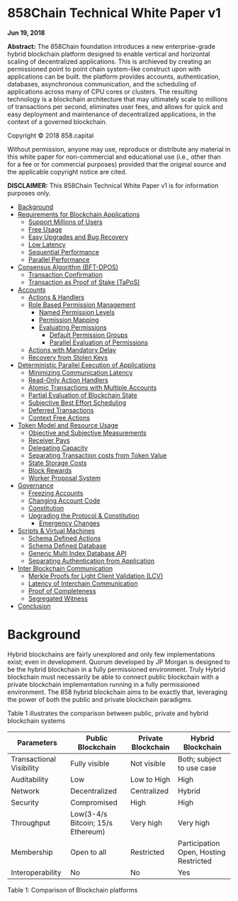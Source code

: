 # 858Chain Technical White Paper v1

**Jun 19, 2018**

**Abstract:** The 858Chain foundation introduces a new enterprise-grade hybrid blockchain platform designed to enable vertical and horizontal scaling of decentralized applications. This is archieved by creating an permissioned point to point chain system-like construct upon with applications can be built. the platform provides accounts, authentication, databases, asynchronous communication, and the scheduling of applications across many of CPU cores or clusters. The resulting technology is a blockchain architecture that may ultimately scale to millions of transactions per second, eliminates user fees, and allows for quick and easy deployment and maintenance of decentralized applications, in the context of a governed blockchain.

Copyright © 2018 858.capital 

Without permission, anyone may use, reproduce or distribute any material in this white paper for non-commercial and educational use (i.e., other than for a fee or for commercial purposes) provided that the original source and the applicable copyright notice are cited.

**DISCLAIMER:** This 858Chain Technical White Paper v1 is for information purposes only. 

<!-- MarkdownTOC depth=4 autolink=true bracket=round list_bullets="-*+" -->

- [Background](#background)
- [Requirements for Blockchain Applications](#requirements-for-blockchain-applications)
  - [Support Millions of Users](#support-millions-of-users)
  - [Free Usage](#free-usage)
  - [Easy Upgrades and Bug Recovery](#easy-upgrades-and-bug-recovery)
  - [Low Latency](#low-latency)
  - [Sequential Performance](#sequential-performance)
  - [Parallel Performance](#parallel-performance)
- [Consensus Algorithm \(BFT-DPOS\)](#consensus-algorithm-bft-dpos)
  - [Transaction Confirmation](#transaction-confirmation)
  - [Transaction as Proof of Stake \(TaPoS\)](#transaction-as-proof-of-stake-tapos)
- [Accounts](#accounts)
  - [Actions & Handlers](#actions--handlers)
  - [Role Based Permission Management](#role-based-permission-management)
    - [Named Permission Levels](#named-permission-levels)
    - [Permission Mapping](#permission-mapping)
    - [Evaluating Permissions](#evaluating-permissions)
      - [Default Permission Groups](#default-permission-groups)
      - [Parallel Evaluation of Permissions](#parallel-evaluation-of-permissions)
  - [Actions with Mandatory Delay](#actions-with-mandatory-delay)
  - [Recovery from Stolen Keys](#recovery-from-stolen-keys)
- [Deterministic Parallel Execution of Applications](#deterministic-parallel-execution-of-applications)
  - [Minimizing Communication Latency](#minimizing-communication-latency)
  - [Read-Only Action Handlers](#read-only-action-handlers)
  - [Atomic Transactions with Multiple Accounts](#atomic-transactions-with-multiple-accounts)
  - [Partial Evaluation of Blockchain State](#partial-evaluation-of-blockchain-state)
  - [Subjective Best Effort Scheduling](#subjective-best-effort-scheduling)
  - [Deferred Transactions](#deferred-transactions)
  - [Context Free Actions](#context-free-actions)
- [Token Model and Resource Usage](#token-model-and-resource-usage)
  - [Objective and Subjective Measurements](#objective-and-subjective-measurements)
  - [Receiver Pays](#receiver-pays)
  - [Delegating Capacity](#delegating-capacity)
  - [Separating Transaction costs from Token Value](#separating-transaction-costs-from-token-value)
  - [State Storage Costs](#state-storage-costs)
  - [Block Rewards](#block-rewards)
  - [Worker Proposal System](#worker-proposal-system)
- [Governance](#governance)
  - [Freezing Accounts](#freezing-accounts)
  - [Changing Account Code](#changing-account-code)
  - [Constitution](#constitution)
  - [Upgrading the Protocol & Constitution](#upgrading-the-protocol--constitution)
    - [Emergency Changes](#emergency-changes)
- [Scripts & Virtual Machines](#scripts--virtual-machines)
  - [Schema Defined Actions](#schema-defined-actions)
  - [Schema Defined Database](#schema-defined-database)
  - [Generic Multi Index Database API](#generic-multi-index-database-api)
  - [Separating Authentication from Application](#separating-authentication-from-application)
- [Inter Blockchain Communication](#inter-blockchain-communication)
  - [Merkle Proofs for Light Client Validation \(LCV\)](#merkle-proofs-for-light-client-validation-lcv)
  - [Latency of Interchain Communication](#latency-of-interchain-communication)
  - [Proof of Completeness](#proof-of-completeness)
  - [Segregated Witness](#segregated-witness)
- [Conclusion](#conclusion)

<!-- /MarkdownTOC -->

# Background

Hybrid blockchains are fairly unexplored and only few implementations exist; even in development. Quorum developed by JP Morgan is designed to be the hybrid blockchain in a fully permissioned environment. Truly Hybrid blockchain must necessarily be able to connect public blockchain with a private blockchain implementation running in a fully permissioned environment. The 858 hybrid blockchain aims to be exactly that, leveraging the power of both the public and private blockchain paradigms. 

Table 1 illustrates the comparison between public, private and hybrid blockchain systems

| Parameters               | Public Blockchain                 | Private Blockchain | Hybrid Blockchain                      |
| ------------------------ | --------------------------------- | ------------------ | -------------------------------------- |
| Transactional Visibility | Fully visible                     | Not visible        | Both; subject to use case              |
| Auditability             | Low                               | Low to High        | High                                   |
| Network                  | Decentralized                     | Centralized        | Hybrid                                 |
| Security                 | Compromised                       | High               | High                                   |
| Throughput               | Low(3-4/s Bitcoin; 15/s Ethereum) | Very high          | Very high                              |
| Membership               | Open to all                       | Restricted         | Participation Open, Hosting Restricted |
| Interoperability         | No                                | No                 | Yes                                    |

Table 1: Comparison of Blockchain platforms



